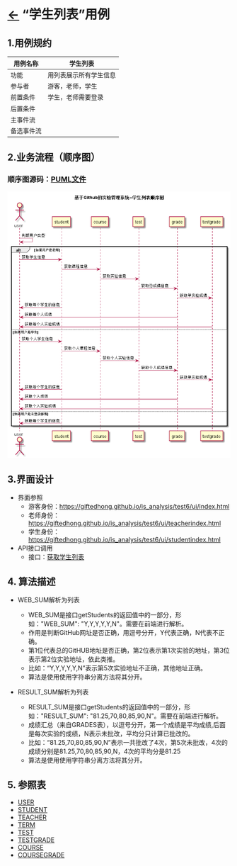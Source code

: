 # [←](../README.md) “学生列表”用例

## 1.用例规约
|用例名称|学生列表|
|-----|-----|
|功能 | 用列表展示所有学生信息|
|参与者 | 游客，老师，学生|
|前置条件|学生，老师需要登录|
|后置条件||
|主事件流||
|备选事件流||

## 2.业务流程（顺序图）
### 顺序图源码：[PUML文件](../puml/puml学生列表顺序图.puml)
![](../images/png学生列表顺序图.png)

## 3.界面设计
- 界面参照
    - 游客身份：https://giftedhong.github.io/is_analysis/test6/ui/index.html
    - 老师身份：https://giftedhong.github.io/is_analysis/test6/ui/teacherindex.html
    - 学生身份：https://giftedhong.github.io/is_analysis/test6/ui/studentindex.html
- API接口调用
    - 接口：[获取学生列表](../others/getstudent.md)

## 4. 算法描述
- WEB_SUM解析为列表

    - WEB_SUM是接口getStudents的返回值中的一部分，形如："WEB_SUM": "Y,Y,Y,Y,Y,N"。需要在前端进行解析。
    - 作用是判断GitHub网址是否正确，用逗号分开，Y代表正确，N代表不正确。
    - 第1位代表总的GitHUB地址是否正确，第2位表示第1次实验的地址，第3位表示第2位实验地址，依此类推。
    - 比如：“Y,Y,Y,Y,Y,N”表示第5次实验地址不正确，其他地址正确。
    - 算法是使用使用字符串分离方法将其分开。
- RESULT_SUM解析为列表

    - RESULT_SUM是接口getStudents的返回值中的一部分，形如："RESULT_SUM": "81.25,70,80,85,90,N"。需要在前端进行解析。
    - 成绩汇总（来自GRADES表），以逗号分开，第一个成绩是平均成绩,后面是每次实验的成绩，N表示未批改，平均分只计算已批改的。
    - 比如：“81.25,70,80,85,90,N”表示一共批改了4次，第5次未批改，4次的成绩分别是81.25,70,80,85,90,N，4次的平均分是81.25
    - 算法是使用使用字符串分离方法将其分开。

## 5. 参照表
- [USER](数据库设计.md/#USER)
- [STUDENT](数据库设计.md/#STUDENT)
- [TEACHER](数据库设计.md/#TEACHER)
- [TERM](数据库设计.md/#TERM)
- [TEST](数据库设计.md/#TESTS)
- [TESTGRADE](数据库设计.md/#TESTGRADE)
- [COURSE](数据库设计.md/#COURSE)
- [COURSEGRADE](数据库设计.md/#COURSEGRADE)

